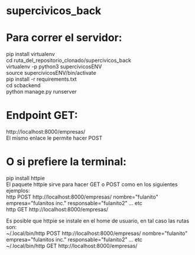# supercivicos_back

# Para correr el servidor:

pip install virtualenv\
cd ruta_del_repositorio_clonado/supercivicos_back\
virtualenv -p python3 supercivicosENV\
source supercivicosENV/bin/activate\
pip install -r requirements.txt\
cd scbackend\
python manage.py runserver

# Endpoint GET:
http://localhost:8000/empresas/ \
El mismo enlace le permite hacer POST

# O si prefiere la terminal:
pip install httpie\
El paquete httpie sirve para hacer GET o POST como en los siguientes ejemplos:\
http POST http://localhost:8000/empresas/ nombre="fulanito" empresa="fulanitos inc." responsable="fulanito2" ... etc\
http GET http://localhost:8000/empresas/

Es posible que httpie se instale en el home de usuario, en tal caso las rutas son:\
~/.local/bin/http POST http://localhost:8000/empresas/ nombre="fulanito" empresa="fulanitos inc." responsable="fulanito2" ... etc\
~/.local/bin/http GET http://localhost:8000/empresas/
